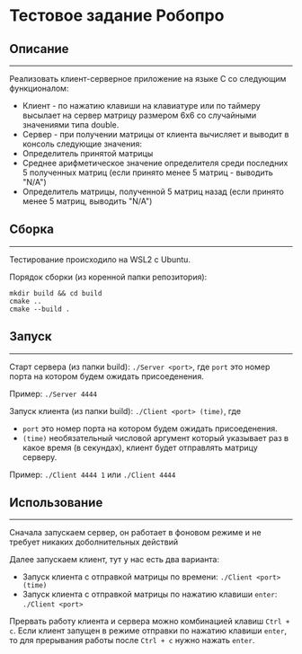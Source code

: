 # Тестовое задание Робопро

## Описание
---
Реализовать клиент-серверное приложение на языке C со следующим функционалом:
- Клиент - по нажатию клавиши на клавиатуре или по таймеру высылает на сервер матрицу размером 6x6 со случайными значениями типа double.
- Сервер - при получении матрицы от клиента вычисляет и выводит в консоль следующие значения:
- Определитель принятой матрицы
- Среднее арифметическое значение определителя среди последних 5 полученных матриц (если принято менее 5 матриц - выводить "N/A")
- Определитель матрицы, полученной 5 матриц назад (если принято менее 5 матриц, выводить "N/A")

## Сборка
---
Тестирование происходило на WSL2 с Ubuntu.

Порядок сборки (из коренной папки репозитория):
```
mkdir build && cd build
cmake ..
cmake --build .
```

## Запуск
---

Старт сервера (из папки build):
`./Server <port>`, где `port` это номер порта на котором будем ожидать присоеденения.

Пример:
`./Server 4444`

Запуск клиента (из папки build):
`./Client <port> (time)`, где 
- `port` это номер порта на котором будем ожидать присоеденения.
- `(time)` необязательный числовой аргумент который указывает раз в какое время (в секундах), клиент будет отправлять матрицу серверу.

Пример:
`./Client 4444 1` или `./Client 4444`

## Использование
---

Сначала запускаем сервер, он работает в фоновом режиме и не требует никаких доболнительных действий

Далее запускаем клиент, тут у нас есть два варианта:
- Запуск клиента с отправкой матрицы по времени: `./Client <port> (time)`
- Запуск клиента с отправкой матрицы по нажатию клавиши `enter`: `./Client <port>`

Прервать работу клиента и сервера можно комбинацией клавиш `Ctrl + c`.
Если клиент запущен в режиме отправки по нажатию клавиши `enter`, то для прерывания работы после `Ctrl + c` нужно нажать `enter`.
